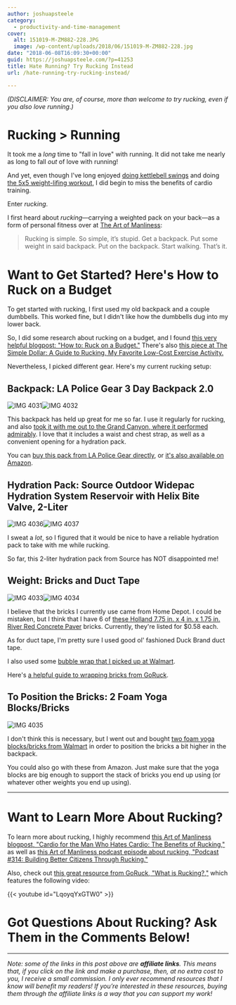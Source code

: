 ```yaml
---
author: joshuapsteele
category:
  - productivity-and-time-management
cover:
  alt: 151019-M-ZM882-228.JPG
  image: /wp-content/uploads/2018/06/151019-M-ZM882-228.jpg
date: "2018-06-08T16:09:30+00:00"
guid: https://joshuapsteele.com/?p=41253
title: Hate Running? Try Rucking Instead
url: /hate-running-try-rucking-instead/

---
```

_(DISCLAIMER: You are, of course, more than welcome to try rucking, even if you also love running.)_

# Rucking > Running

It took me a _long_ time to "fall in love" with running. It did not take me nearly as long to fall _out_ of love with running!

And yet, even though I've long enjoyed [doing kettlebell swings](/kettlebell-swings-back-balm-for-the-sedentary-seminarian/) and doing [the 5x5 weight-lifing workout](https://stronglifts.com/5x5/), I did begin to miss the benefits of cardio training.

Enter _rucking_.

I first heard about _rucking_—carrying a weighted pack on your back—as a form of personal fitness over at [The Art of Manliness](https://www.artofmanliness.com/articles/the-benefits-of-rucking/):

> Rucking is simple. So simple, it’s stupid.
>  Get a backpack.
>  Put some weight in said backpack.
>  Put on the backpack.
>  Start walking.
>  That’s it.

# Want to Get Started? Here's How to Ruck on a Budget

To get started with rucking, I first used my old backpack and a couple dumbbells. This worked fine, but I didn't like how the dumbbells dug into my lower back.

So, I did some research about rucking on a budget, and I found [this very helpful blogpost: "How to: Ruck on a Budget."](http://www.mettleforger.com/how-to-ruck-on-a-budget/) There's also [this piece at The Simple Dollar: A Guide to Rucking, My Favorite Low-Cost Exercise Activity.](https://www.thesimpledollar.com/a-guide-to-rucking-my-favorite-low-cost-frugal-exercise-activity/)

Nevertheless, I picked different gear. Here's my current rucking setup:

## Backpack: LA Police Gear 3 Day Backpack 2.0

![IMG 4031](/wp-content/uploads/2018/06/IMG_4031.jpg)![IMG 4032](/wp-content/uploads/2018/06/IMG_4032.jpg)

This backpack has held up great for me so far. I use it regularly for rucking, and also [took it with me out to the Grand Canyon, where it performed admirably](/dangerous-beauty-phoenix-grand-canyon-trip-2018/). I love that it includes a waist and chest strap, as well as a convenient opening for a hydration pack.

You can [buy this pack from LA Police Gear directly](https://lapolicegear.com/diplomat-3-day-backpack1.html), or [it's also available on Amazon](https://amzn.to/2JsKE2C).

## Hydration Pack: Source Outdoor Widepac Hydration System Reservoir with Helix Bite Valve, 2-Liter

![IMG 4036](/wp-content/uploads/2018/06/IMG_4036.jpg)![IMG 4037](/wp-content/uploads/2018/06/IMG_4037.jpg)

I sweat a _lot_, so I figured that it would be nice to have a reliable hydration pack to take with me while rucking.

So far, this 2-liter hydration pack from Source has NOT disappointed me!

## Weight: Bricks and Duct Tape

![IMG 4033](/wp-content/uploads/2018/06/IMG_4033.jpg)![IMG 4034](/wp-content/uploads/2018/06/IMG_4034.jpg)

I believe that the bricks I currently use came from Home Depot. I could be mistaken, but I think that I have 6 of [these Holland 7.75 in. x 4 in. x 1.75 in. River Red Concrete Paver](https://www.homedepot.com/p/Holland-7-75-in-x-4-in-x-1-75-in-River-Red-Concrete-Paver-22051EA/100619492) bricks. Currently, they're listed for $0.58 each.

As for duct tape, I'm pretty sure I used good ol' fashioned Duck Brand duct tape.

I also used some [bubble wrap that I picked up at Walmart](https://www.walmart.com/browse/office/bubble-wrap/1229749_2696828_1478303_5636662).

Here's [a helpful guide to wrapping bricks from GoRuck](http://news.goruck.com/event-news/wrapping-bricks-explained/).

## To Position the Bricks: 2 Foam Yoga Blocks/Bricks

![IMG 4035](/wp-content/uploads/2018/06/IMG_4035.jpg)

I don't think this is necessary, but I went out and bought [two foam yoga blocks/bricks from Walmart](https://www.walmart.com/ip/YOGA-BLOCK-BLUE/54193774) in order to position the bricks a bit higher in the backpack.

You could also go with these from Amazon. Just make sure that the yoga blocks are big enough to support the stack of bricks you end up using (or whatever other weights you end up using).

* * *

# Want to Learn More About Rucking?

To learn more about rucking, I highly recommend [this Art of Manliness blogpost, "Cardio for the Man Who Hates Cardio: The Benefits of Rucking,"](https://www.artofmanliness.com/articles/the-benefits-of-rucking/) as well as [this Art of Manliness podcast episode about rucking, "Podcast #314: Building Better Citizens Through Rucking."](https://www.artofmanliness.com/articles/podcast-314-building-better-citizens-rucking/)

Also, check out [this great resource from GoRuck, "What is Rucking?,"](https://www.goruck.com/what-is-rucking/) which features the following video:

{{< youtube id="LqoyqYxGTW0" >}}

# Got Questions About Rucking? Ask Them in the Comments Below!

* * *

 _Note: some of the links in this post above are **affiliate links**. This means that, if you click on the link and make a purchase, then, at no extra cost to you, I receive a small commission. I only ever recommend resources that I know will benefit my readers! If you’re interested in these resources, buying them through the affiliate links is a way that you can support my work!_
